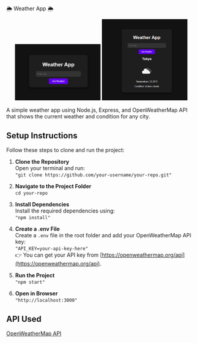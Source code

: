 🌦️ Weather App 🌦️

<p align="center">
  <img src="Assets/screenshot1.png" width="45%" />
  <img src="Assets/screenshot2.png" width="45%" />
</p>

A simple weather app using Node.js, Express, and OpenWeatherMap API that shows the current weather and condition for any city.

## Setup Instructions  
Follow these steps to clone and run the project:

1. **Clone the Repository**  
   Open your terminal and run:  
   `"git clone https://github.com/your-username/your-repo.git"`  

2. **Navigate to the Project Folder**  
   `cd your-repo`  

3. **Install Dependencies**  
   Install the required dependencies using:  
   `"npm install"`  

4. **Create a .env File**  
   Create a `.env` file in the root folder and add your OpenWeatherMap API key:  
   `"API_KEY=your-api-key-here"`  
   👉 You can get your API key from [https://openweathermap.org/api](https://openweathermap.org/api).  

5. **Run the Project**  
   `"npm start"`  

6. **Open in Browser**  
   `"http://localhost:3000"`  

## API Used  
[OpenWeatherMap API](https://openweathermap.org/api)
